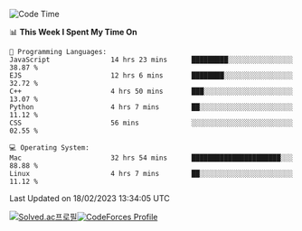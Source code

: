 
<!--START_SECTION:waka-->
![Code Time](http://img.shields.io/badge/Code%20Time-2%2C528%20hrs%2024%20mins-blue)

📊 **This Week I Spent My Time On** 

```text
💬 Programming Languages: 
JavaScript               14 hrs 23 mins      █████████░░░░░░░░░░░░░░░░   38.87 % 
EJS                      12 hrs 6 mins       ████████░░░░░░░░░░░░░░░░░   32.72 % 
C++                      4 hrs 50 mins       ███░░░░░░░░░░░░░░░░░░░░░░   13.07 % 
Python                   4 hrs 7 mins        ██░░░░░░░░░░░░░░░░░░░░░░░   11.12 % 
CSS                      56 mins             ░░░░░░░░░░░░░░░░░░░░░░░░░   02.55 % 

💻 Operating System: 
Mac                      32 hrs 54 mins      ██████████████████████░░░   88.88 % 
Linux                    4 hrs 7 mins        ██░░░░░░░░░░░░░░░░░░░░░░░   11.12 % 

```


 Last Updated on 18/02/2023 13:34:05 UTC
<!--END_SECTION:waka-->
[![Solved.ac프로필](http://mazassumnida.wtf/api/generate_badge?boj=hckim96)](https://solved.ac/hckim96)[![CodeForces Profile](https://cf.leed.at?id=hckim96)](https://codeforces.com/profile/hckim96)
